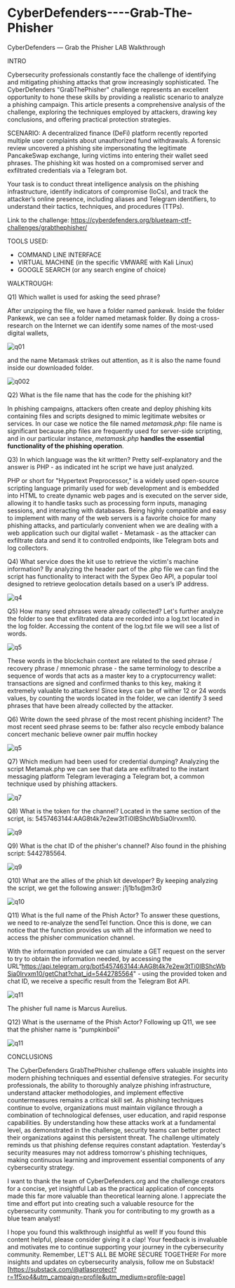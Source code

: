 # CyberDefenders----Grab-The-Phisher
CyberDefenders — Grab the Phisher LAB Walkthrough

INTRO

Cybersecurity professionals constantly face the challenge of identifying and mitigating phishing attacks that grow increasingly sophisticated. The CyberDefenders "GrabThePhisher" challenge represents an excellent opportunity to hone these skills by providing a realistic scenario to analyze a phishing campaign. This article presents a comprehensive analysis of the challenge, exploring the techniques employed by attackers, drawing key conclusions, and offering practical protection strategies.

SCENARIO:
A decentralized finance (DeFi) platform recently reported multiple user complaints about unauthorized fund withdrawals. A forensic review uncovered a phishing site impersonating the legitimate PancakeSwap exchange, luring victims into entering their wallet seed phrases. The phishing kit was hosted on a compromised server and exfiltrated credentials via a Telegram bot.

Your task is to conduct threat intelligence analysis on the phishing infrastructure, identify indicators of compromise (IoCs), and track the attacker’s online presence, including aliases and Telegram identifiers, to understand their tactics, techniques, and procedures (TTPs).

Link to the challenge: https://cyberdefenders.org/blueteam-ctf-challenges/grabthephisher/

TOOLS USED:
- COMMAND LINE INTERFACE
- VIRTUAL MACHINE (in the specific VMWARE with Kali Linux)
- GOOGLE SEARCH (or any search engine of choice)

WALKTROUGH:

Q1) Which wallet is used for asking the seed phrase?

After unzipping the file, we have a folder named pankewk. Inside the folder Pankewk, we can see a folder named metamask folder.
By doing a cross-research on the Internet we can identify some names of the most-used digital wallets, 

![q01](https://github.com/user-attachments/assets/23b5a565-4c19-4f5e-bd20-28a9db317003)

and the name Metamask strikes out attention, as it is also the name found inside our downloaded folder.

![q002](https://github.com/user-attachments/assets/c8a754f0-8405-419c-aa06-d7e54366826a)


Q2) What is the file name that has the code for the phishing kit?

In phishing campaigns, attackers often create and deploy phishing kits containing files and scripts designed to mimic legitimate websites or services. In our case we notice the file named *metamask.php*: file name is significant because.php files are frequently used for server-side scripting, and in our particular instance, *metamask.php* **handles the essential functionality of the phishing operation**. 


Q3) In which language was the kit written?
Pretty self-explanatory  and the answer is PHP - as indicated int he script we have just analyzed.

PHP or short for "Hypertext Preprocessor," is a widely used open-source scripting language primarily used for web development and is embedded into HTML to create dynamic web pages and is executed on the server side, allowing it to handle tasks such as processing form inputs, managing sessions, and interacting with databases. Being highly compatible and easy to implement with many of the web servers is a favorite choice for many phishing attacks, and particularly convenient when we are dealing with a web application such our digital wallet - Metamask - as the attacker can exfiltrate data and send it to controlled endpoints, like Telegram bots and log collectors.

Q4) What service does the kit use to retrieve the victim's machine information?
By analyzing the header part of the .php file we can find the script has functionality to interact with the Sypex Geo API, a popular tool designed to retrieve geolocation details based on a user’s IP address.

![q4](https://github.com/user-attachments/assets/eb9451f6-d055-4c3a-84de-c324450e13ee)


Q5) How many seed phrases were already collected?
Let's further analyze the folder to see that exfiltrated data are recorded into a log.txt located in the log folder.
Accessing the content of the log.txt file we will see a list of words.

![q5](https://github.com/user-attachments/assets/32e4ffe3-cc82-4dc7-b6aa-2abbaac0e3d7)


These words in the blockchain context are related to the seed phrase / recovery phrase / mnemonic phrase - the same terminology to describe a sequence of words that acts as a master key to a cryptocurrency wallet: transactions are signed and confirmed thanks to this key, making it extremely valuable to attackers!
Since keys can be of wither 12 or 24 words values, by counting the words located in the folder, we can identify 3 seed phrases that have been already collected by the attacker.

Q6)  Write down the seed phrase of the most recent phishing incident?
The most recent seed phrase seems to be:
father also recycle embody balance concert mechanic believe owner pair muffin hockey

![q5](https://github.com/user-attachments/assets/aa2af688-1aa0-40f9-930d-2cd13b81c81f)

Q7) Which medium had been used for credential dumping?
Analyzing the script Metamak.php we can see that data are exfiltrated to the instant messaging platform Telegram leveraging a Telegram bot, a common technique used by phishing attackers.

![q7](https://github.com/user-attachments/assets/481741cc-e18e-4a77-9a2f-dab0aaf9014e)

Q8) What is the token for the channel?
Located in the same section of the script, is: 5457463144:AAG8t4k7e2ew3tTi0IBShcWbSia0Irvxm10.

![q9](https://github.com/user-attachments/assets/5eaa26f8-4ee6-4cb0-8470-125fadbaeacd)

Q9) What is the chat ID of the phisher's channel?
Also found in the phishing script: 5442785564.

![q9](https://github.com/user-attachments/assets/690921ee-0e0d-4dd7-9322-6d13ef35ecfb)

Q10) What are the allies of the phish kit developer?
By keeping analyzing the script, we get the following answer: j1j1b1s@m3r0

![q10](https://github.com/user-attachments/assets/e84d6e3d-c47f-488e-a6ba-c322d2f512e6)

Q11) What is the full name of the Phish Actor?
To answer these questions, we need to re-analyze the sendTel function. Once this is done, we can notice that the function provides us with all the information we need to access the phisher communication channel.

With the information provided we can simulate a GET request on the server to try to obtain the information needed, by accessing the URL“https://api.telegram.org/bot5457463144:AAG8t4k7e2ew3tTi0IBShcWbSia0Irvxm10/getChat?chat_id=5442785564" - using the provided token and chat ID, we receive a specific result from the Telegram Bot API. 

![q11](https://github.com/user-attachments/assets/3239dd7e-4726-4e43-ba70-fd6875cf8cf0)

The phisher full name is Marcus Aurelius.

Q12) What is the username of the Phish Actor?
Following up Q11, we see that the phisher name is "pumpkinboii"

![q11](https://github.com/user-attachments/assets/4c0959ad-58cf-419c-8eea-bc42cdef48d9)


CONCLUSIONS

The CyberDefenders GrabThePhisher challenge offers valuable insights into modern phishing techniques and essential defensive strategies. For security professionals, the ability to thoroughly analyze phishing infrastructure, understand attacker methodologies, and implement effective countermeasures remains a critical skill set.
As phishing techniques continue to evolve, organizations must maintain vigilance through a combination of technological defenses, user education, and rapid response capabilities. By understanding how these attacks work at a fundamental level, as demonstrated in the challenge, security teams can better protect their organizations against this persistent threat.
The challenge ultimately reminds us that phishing defense requires constant adaptation. Yesterday's security measures may not address tomorrow's phishing techniques, making continuous learning and improvement essential components of any cybersecurity strategy.

I want to thank the team of CyberDefenders.org and the challenge creators for a concise, yet insightful Lab as the practical application of concepts made this far more valuable than theoretical learning alone. I appreciate the time and effort put into creating such a valuable resource for the cybersecurity community. Thank you for contributing to my growth as a blue team analyst!

I hope you found this walkthrough insightful as well! If you found this content helpful, please consider giving it a clap! Your feedback is invaluable and motivates me to continue supporting your journey in the cybersecurity community. Remember, LET'S ALL BE MORE SECURE TOGETHER! For more insights and updates on cybersecurity analysis, follow me on Substack! [https://substack.com/@atlasprotect?r=1f5xo4&utm_campaign=profile&utm_medium=profile-page]


